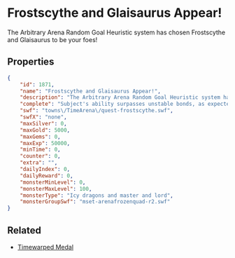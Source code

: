 # Frostscythe and Glaisaurus Appear!

The Arbitrary Arena Random Goal Heuristic system has chosen Frostscythe and Glaisaurus to be your foes!

## Properties

```json
{
    "id": 1871,
    "name": "Frostscythe and Glaisaurus Appear!",
    "description": "The Arbitrary Arena Random Goal Heuristic system has chosen Frostscythe and Glaisaurus to be your foes!",
    "complete": "Subject's ability surpasses unstable bonds, as expected.",
    "swf": "towns\/TimeArena\/quest-frostscythe.swf",
    "swfX": "none",
    "maxSilver": 0,
    "maxGold": 5000,
    "maxGems": 0,
    "maxExp": 50000,
    "minTime": 0,
    "counter": 0,
    "extra": "",
    "dailyIndex": 0,
    "dailyReward": 0,
    "monsterMinLevel": 0,
    "monsterMaxLevel": 100,
    "monsterType": "Icy dragons and master and lord",
    "monsterGroupSwf": "mset-arenafrozenquad-r2.swf"
}
```

## Related

- [Timewarped Medal](../items/18514-timewarped-medal.md)

